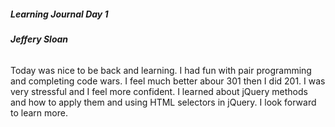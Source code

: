 ##### Learning Journal Day 1
###### **Jeffery Sloan**

Today was nice to be back and learning. I had fun with pair programming and completing code wars. I feel much better abour 301 then I did 201. I was very stressful and I feel more confident. I learned about jQuery methods and how to apply them and using HTML selectors in jQuery. I look forward to learn more.
